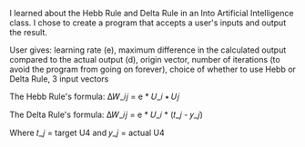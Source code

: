 I learned about the Hebb Rule and Delta Rule in an Into Artificial Intelligence class. I chose to create a program that accepts a user's inputs and output the result.

User gives: learning rate (e), maximum difference in the calculated output compared to the actual output (d), origin vector, number of iterations (to avoid the program from going on forever), choice of whether to use Hebb or Delta Rule, 3 input vectors

The Hebb Rule's formula: Δ𝑊_𝑖𝑗 = e * 𝑈_𝑖  ∗ 𝑈𝑗 
  
The Delta Rule's formula: Δ𝑊_𝑖𝑗 = e * 𝑈_𝑖 * (𝑡_𝑗 - 𝑦_𝑗)

Where 𝑡_𝑗 = target U4 and 𝑦_𝑗 = actual U4
  
